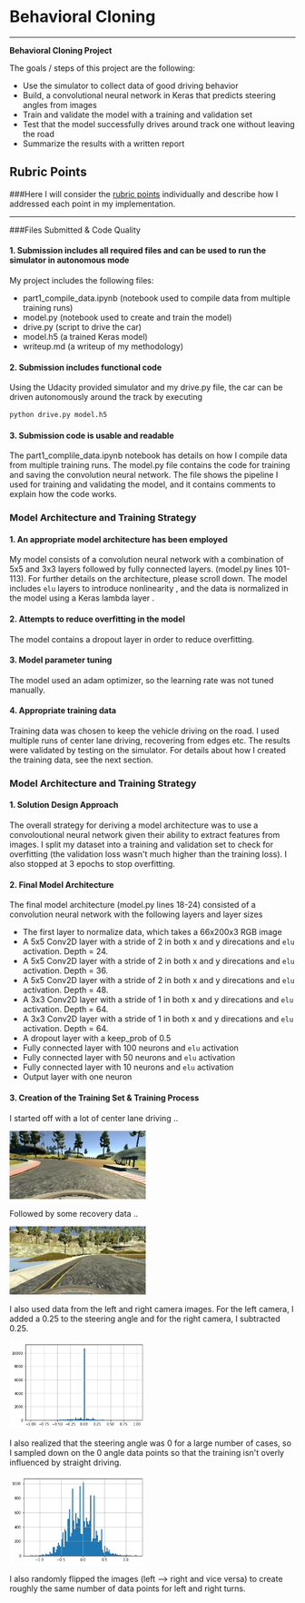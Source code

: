# **Behavioral Cloning** 

---

**Behavioral Cloning Project**

The goals / steps of this project are the following:
* Use the simulator to collect data of good driving behavior
* Build, a convolutional neural network in Keras that predicts steering angles from images
* Train and validate the model with a training and validation set
* Test that the model successfully drives around track one without leaving the road
* Summarize the results with a written report

## Rubric Points
###Here I will consider the [rubric points](https://review.udacity.com/#!/rubrics/432/view) individually and describe how I addressed each point in my implementation.  

---
###Files Submitted & Code Quality

#### 1. Submission includes all required files and can be used to run the simulator in autonomous mode

My project includes the following files:

* part1_compile_data.ipynb (notebook used to compile data from multiple training runs)
* model.py (notebook used to create and train the model)
* drive.py (script to drive the car)
* model.h5 (a trained Keras model)
* writeup.md (a writeup of my methodology)

#### 2. Submission includes functional code
Using the Udacity provided simulator and my drive.py file, the car can be driven autonomously around the track by executing 
```sh
python drive.py model.h5
```

#### 3. Submission code is usable and readable

The part1_complile_data.ipynb notebook has details on how I compile data from multiple training runs. The model.py file contains the code for training and saving the convolution neural network. The file shows the pipeline I used for training and validating the model, and it contains comments to explain how the code works.

### Model Architecture and Training Strategy

#### 1. An appropriate model architecture has been employed

My model consists of a convolution neural network with a combination of 5x5 and 3x3 layers followed by fully connected layers. (model.py lines 101-113). For further details on the architecture, please scroll down. The model includes `elu` layers to introduce nonlinearity , and the data is normalized in the model using a Keras lambda layer . 

#### 2. Attempts to reduce overfitting in the model

The model contains a dropout layer in order to reduce overfitting.

#### 3. Model parameter tuning

The model used an adam optimizer, so the learning rate was not tuned manually.

#### 4. Appropriate training data

Training data was chosen to keep the vehicle driving on the road. I used multiple runs of center lane driving, recovering from edges etc. The results were validated by testing on the simulator. For details about how I created the training data, see the next section. 

### Model Architecture and Training Strategy

#### 1. Solution Design Approach

The overall strategy for deriving a model architecture was to use a convoloutional neural network given their ability to extract features from images. I split my dataset into a training and validation set to check for overfitting (the validation loss wasn't much higher than the training loss). I also stopped at 3 epochs to stop overfitting.

#### 2. Final Model Architecture

The final model architecture (model.py lines 18-24) consisted of a convolution neural network with the following layers and layer sizes 

* The first layer to normalize data, which takes a 66x200x3 RGB image
* A 5x5 Conv2D layer with a stride of 2 in both x and y direcations and `elu` activation. Depth = 24. 
* A 5x5 Conv2D layer with a stride of 2 in both x and y direcations and `elu` activation. Depth = 36. 
* A 5x5 Conv2D layer with a stride of 2 in both x and y direcations and `elu` activation. Depth = 48. 
* A 3x3 Conv2D layer with a stride of 1 in both x and y direcations and `elu` activation. Depth = 64. 
* A 3x3 Conv2D layer with a stride of 1 in both x and y direcations and `elu` activation. Depth = 64. 
* A dropout layer with a keep_prob of 0.5
* Fully connected layer with 100 neurons and `elu` activation
* Fully connected layer with 50 neurons and `elu` activation
* Fully connected layer with 10 neurons and `elu` activation
* Output layer with one neuron

#### 3. Creation of the Training Set & Training Process

I started off with a lot of center lane driving ..

<img src="img/center.jpg" width="240" />

Followed by some recovery data ..

<img src="img/edge.jpg" width="240" />

I also used data from the left and right camera images. For the left camera, I added a 0.25 to the steering angle and for the right camera, I subtracted 0.25.

<img src="img/original_dist.png" width="240" />

I also realized that the steering angle was 0 for a large number of cases, so I sampled down on the 0 angle data points so that the training isn't overly influenced by straight driving.

<img src="img/final_dist.png" width="240" />

 I also randomly flipped the images (left --> right and vice versa) to create roughly the same number of data points for left and right turns.


